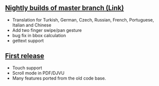 ## [Nightly builds of master branch (Link)](https://code.google.com/p/koreader-package/downloads/list)
* Translation for Turkish, German, Czech, Russian, French, Portuguese, Italian and Chinese
* Add two finger swipe/pan gesture
* bug fix in bbox calculation
* gettext support

## [First release](https://code.google.com/p/koreader-package/downloads/detail?name=koreader-v2013.03.zip)
* Touch support
* Scroll mode in PDF/DJVU
* Many features ported from the old code base.